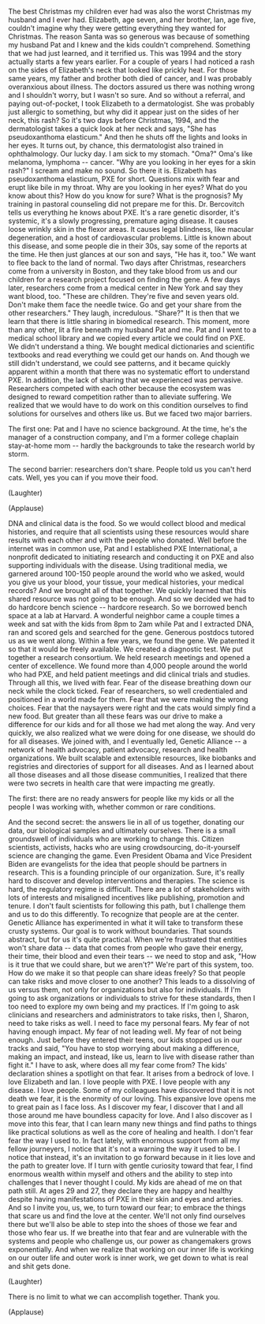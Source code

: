
The best Christmas my children ever had
was also the worst Christmas
my husband and I ever had.
Elizabeth, age seven,
and her brother, Ian, age five,
couldn&#39;t imagine why they were getting
everything they wanted for Christmas.
The reason Santa was so generous
was because of something
my husband Pat and I knew
and the kids couldn&#39;t comprehend.
Something that we had just learned,
and it terrified us.
This was 1994
and the story actually starts
a few years earlier.
For a couple of years I had noticed
a rash on the sides of Elizabeth&#39;s neck
that looked like prickly heat.
For those same years,
my father and brother both died of cancer,
and I was probably
overanxious about illness.
The doctors assured us
there was nothing wrong
and I shouldn&#39;t worry,
but I wasn&#39;t so sure.
And so without a referral,
and paying out-of-pocket,
I took Elizabeth to a dermatologist.
She was probably
just allergic to something,
but why did it appear
just on the sides of her neck, this rash?
So it&#39;s two days before Christmas,
1994,
and the dermatologist
takes a quick look at her neck and says,
&quot;She has pseudoxanthoma elasticum.&quot;
And then he shuts off the lights
and looks in her eyes.
It turns out, by chance,
this dermatologist
also trained in ophthalmology.
Our lucky day.
I am sick to my stomach.
&quot;Oma?&quot;
Oma&#39;s like melanoma, lymphoma --
cancer.
&quot;Why are you looking
in her eyes for a skin rash?&quot;
I scream and make no sound.
So there it is.
Elizabeth has pseudoxanthoma elasticum,
PXE for short.
Questions mix with fear
and erupt like bile in my throat.
Why are you looking in her eyes?
What do you know about this?
How do you know for sure?
What is the prognosis?
My training in pastoral counseling
did not prepare me for this.
Dr. Bercovitch tells us
everything he knows about PXE.
It&#39;s a rare genetic disorder,
it&#39;s systemic,
it&#39;s a slowly progressing,
premature aging disease.
It causes loose wrinkly skin
in the flexor areas.
It causes legal blindness,
like macular degeneration,
and a host of cardiovascular problems.
Little is known about this disease,
and some people die in their 30s,
say some of the reports at the time.
He then just glances at our son and says,
&quot;He has it, too.&quot;
We want to flee
back to the land of normal.
Two days after Christmas,
researchers come
from a university in Boston,
and they take blood
from us and our children
for a research project
focused on finding the gene.
A few days later,
researchers come
from a medical center in New York
and say they want blood, too.
&quot;These are children.
They&#39;re five and seven years old.
Don&#39;t make them face the needle twice.
Go and get your share
from the other researchers.&quot;
They laugh, incredulous.
&quot;Share?&quot;
It is then that we learn that there
is little sharing in biomedical research.
This moment, more than any other,
lit a fire beneath my husband Pat and me.
Pat and I went to a medical school library
and we copied every article
we could find on PXE.
We didn&#39;t understand a thing.
We bought medical dictionaries
and scientific textbooks
and read everything
we could get our hands on.
And though we still didn&#39;t understand,
we could see patterns,
and it became quickly
apparent within a month
that there was no systematic effort
to understand PXE.
In addition,
the lack of sharing
that we experienced was pervasive.
Researchers competed with each other
because the ecosystem
was designed to reward competition
rather than to alleviate suffering.
We realized that we would have to do
work on this condition ourselves
to find solutions
for ourselves and others like us.
But we faced two major barriers.

The first one:
Pat and I have no science background.
At the time, he&#39;s the manager
of a construction company,
and I&#39;m a former college chaplain
stay-at-home mom --
hardly the backgrounds
to take the research world by storm.

The second barrier:
researchers don&#39;t share.
People told us you can&#39;t herd cats.
Well, yes you can if you move their food.

(Laughter)


(Applause)

DNA and clinical data is the food.
So we would collect blood
and medical histories,
and require that all scientists
using these resources
would share results with each other
and with the people who donated.
Well before the internet
was in common use,
Pat and I established PXE International,
a nonprofit dedicated to initiating
research and conducting it on PXE
and also supporting
individuals with the disease.
Using traditional media,
we garnered around
100-150 people around the world
who we asked,
would you give us your blood,
your tissue, your medical histories,
your medical records?
And we brought all of that together.
We quickly learned that this shared
resource was not going to be enough.
And so we decided we had
to do hardcore bench science --
hardcore research.
So we borrowed bench space
at a lab at Harvard.
A wonderful neighbor
came a couple times a week
and sat with the kids from 8pm to 2am
while Pat and I extracted DNA,
ran and scored gels
and searched for the gene.
Generous postdocs
tutored us as we went along.
Within a few years, we found the gene.
We patented it so that
it would be freely available.
We created a diagnostic test.
We put together a research consortium.
We held research meetings
and opened a center of excellence.
We found more than 4,000 people
around the world who had PXE,
and held patient meetings
and did clinical trials and studies.
Through all this,
we lived with fear.
Fear of the disease
breathing down our neck
while the clock ticked.
Fear of researchers,
so well credentialed and positioned
in a world made for them.
Fear that we were making
the wrong choices.
Fear that the naysayers were right
and the cats would simply find a new food.
But greater than all these fears
was our drive to make a difference
for our kids and for all those
we had met along the way.
And very quickly,
we also realized what we
were doing for one disease,
we should do for all diseases.
We joined with, and I eventually led,
Genetic Alliance --
a network of health advocacy,
patient advocacy,
research and health organizations.
We built scalable
and extensible resources,
like biobanks and registries
and directories of support
for all diseases.
And as I learned about all those diseases
and all those disease communities,
I realized that there were
two secrets in health care
that were impacting me greatly.

The first:
there are no ready answers
for people like my kids
or all the people I was working with,
whether common or rare conditions.

And the second secret:
the answers lie in all of us together,
donating our data,
our biological samples
and ultimately ourselves.
There is a small
groundswell of individuals
who are working to change this.
Citizen scientists, activists, hacks
who are using crowdsourcing,
do-it-yourself science
are changing the game.
Even President Obama
and Vice President Biden
are evangelists for the idea
that people should be
partners in research.
This is a founding principle
of our organization.
Sure, it&#39;s really hard
to discover and develop
interventions and therapies.
The science is hard,
the regulatory regime is difficult.
There are a lot of stakeholders
with lots of interests
and misaligned incentives
like publishing, promotion and tenure.
I don&#39;t fault scientists
for following this path,
but I challenge them and us
to do this differently.
To recognize that people
are at the center.
Genetic Alliance has experimented
in what it will take
to transform these crusty systems.
Our goal is to work without boundaries.
That sounds abstract,
but for us it&#39;s quite practical.
When we&#39;re frustrated
that entities won&#39;t share data --
data that comes from people who gave
their energy, their time, their blood
and even their tears --
we need to stop and ask,
&quot;How is it true that we
could share, but we aren&#39;t?&quot;
We&#39;re part of this system, too.
How do we make it
so that people can share ideas freely?
So that people can take risks
and move closer to one another?
This leads to a dissolving
of us versus them,
not only for organizations
but also for individuals.
If I&#39;m going to ask
organizations or individuals
to strive for these standards,
then I too need to explore
my own being and my practices.
If I&#39;m going to ask clinicians
and researchers and administrators
to take risks,
then I, Sharon,
need to take risks as well.
I need to face my personal fears.
My fear of not having enough impact.
My fear of not leading well.
My fear of not being enough.
Just before they entered their teens,
our kids stopped us in our tracks
and said, &quot;You have to stop worrying
about making a difference,
making an impact,
and instead, like us,
learn to live with disease
rather than fight it.&quot;
I have to ask,
where does all my fear come from?
The kids&#39; declaration
shines a spotlight on that fear.
It arises from a bedrock of love.
I love Elizabeth and Ian.
I love people with PXE.
I love people with any disease.
I love people.
Some of my colleagues have discovered
that it is not death we fear,
it is the enormity of our loving.
This expansive love opens me to great pain
as I face loss.
As I discover my fear,
I discover that I
and all those around me
have boundless capacity for love.
And I also discover
as I move into this fear,
that I can learn many new things
and find paths
to things like practical solutions
as well as the core of healing and health.
I don&#39;t fear fear the way I used to.
In fact lately, with enormous support
from all my fellow journeyers,
I notice that it&#39;s not a warning
the way it used to be.
I notice that instead,
it&#39;s an invitation to go forward
because in it lies love
and the path to greater love.
If I turn with gentle curiosity
toward that fear,
I find enormous wealth
within myself and others
and the ability to step into challenges
that I never thought I could.
My kids are ahead of me
on that path still.
At ages 29 and 27,
they declare they are happy and healthy
despite having manifestations of PXE
in their skin and eyes and arteries.
And so I invite you, us, we,
to turn toward our fear;
to embrace the things that scare us
and find the love at the center.
We&#39;ll not only find ourselves there
but we&#39;ll also be able
to step into the shoes of those we fear
and those who fear us.
If we breathe into that fear
and are vulnerable with the systems
and people who challenge us,
our power as changemakers
grows exponentially.
And when we realize
that working on our inner life
is working on our outer life
and outer work is inner work,
we get down to what is real
and shit gets done.

(Laughter)

There is no limit
to what we can accomplish together.
Thank you.

(Applause)

